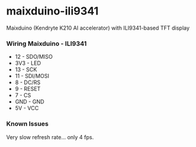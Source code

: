 # maixduino-ili9341
Maixduino (Kendryte K210 AI accelerator) with ILI9341-based TFT display

### Wiring Maixduino - ILI9341
- 12        - SDO/MISO
- 3V3       - LED
- 13        - SCK
- 11        - SDI/MOSI
- 8         - DC/RS
- 9         - RESET
- 7         - CS
- GND       - GND
- 5V        - VCC

### Known Issues
Very slow refresh rate... only 4 fps.
